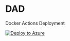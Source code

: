 # DAD
Docker Actions Deployment

[![Deploy to Azure](https://azuredeploy.net/deploybutton.png)](https://azuredeploy.net/?repository=https://github.com/clazureroom/DAD)